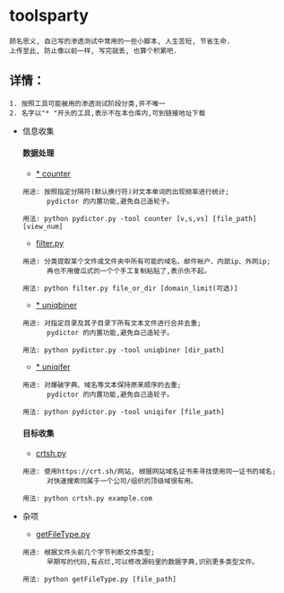 # toolsparty

```
顾名思义, 自己写的渗透测试中常用的一些小脚本, 人生苦短, 节省生命.
上传至此, 防止像以前一样, 写完就丢, 也算个积累吧. 
```


## 详情：

```
1. 按照工具可能被用的渗透测试阶段分类,并不唯一
2. 名字以"* "开头的工具,表示不在本仓库内,可到链接地址下载
```

* 信息收集

    #### 数据处理

    - [* counter](https://github.com/LandGrey/pydictor)

    ```
    用途: 按照指定分隔符(默认换行符)对文本单词的出现频率进行统计;
          pydictor 的内置功能,避免自己造轮子。
    
    用法: python pydictor.py -tool counter [v,s,vs] [file_path] [view_num]
    ```
    - [filter.py](information-gathering/filter.py)

    ```
    用途: 分类提取某个文件或文件夹中所有可能的域名、邮件帐户、内部ip、外网ip;
          再也不用傻瓜式的一个个手工复制粘贴了,表示伤不起。
    
    用法: python filter.py file_or_dir [domain_limit(可选)]
    ```
    - [* uniqbiner](https://github.com/LandGrey/pydictor)

    ```
    用途: 对指定目录及其子目录下所有文本文件进行合并去重;
          pydictor 的内置功能,避免自己造轮子。
    
    用法: python pydictor.py -tool uniqbiner [dir_path]
    ```
    - [* uniqifer](https://github.com/LandGrey/pydictor)

    ```
    用途: 对爆破字典、域名等文本保持原来顺序的去重;
          pydictor 的内置功能,避免自己造轮子。
    
    用法: python pydictor.py -tool uniqifer [file_path]
    ```

    #### 目标收集

    - [crtsh.py](information-gathering/crtsh.py)

    ```
    用途: 使用https://crt.sh/网站, 根据网站域名证书来寻找使用同一证书的域名;
          对快速搜索同属于一个公司/组织的顶级域很有用。
    
    用法: python crtsh.py example.com
    ```

* 杂项

    - [getFileType.py](miscellaneous/getFileType.py)

    ```
    用途: 根据文件头前几个字节判断文件类型;
          早期写的代码,有点烂,可以修改源码里的数据字典,识别更多类型文件。
    
    用法: python getFileType.py [file_path]
    ```
